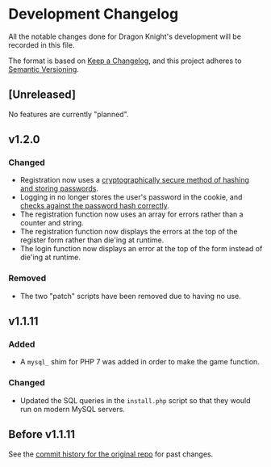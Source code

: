 # Development Changelog
All the notable changes done for Dragon Knight's development will be recorded in this file.

The format is based on [Keep a Changelog](https://keepachangelog.com/en/1.0.0/), and this project adheres to [Semantic Versioning](https://semver.org/spec/v2.0.0.html).

## [Unreleased]
No features are currently "planned".

## v1.2.0
### Changed
- Registration now uses a [cryptographically secure method of hashing and storing passwords](https://www.php.net/manual/en/function.password-hash).
- Logging in no longer stores the user's password in the cookie, and [checks against the password hash correctly](https://www.php.net/manual/en/function.password-verify.php).
- The registration function now uses an array for errors rather than a counter and string.
- The registration function now displays the errors at the top of the register form rather than die'ing at runtime.
- The login function now displays an error at the top of the form instead of die'ing at runtime.

### Removed
- The two "patch" scripts have been removed due to having no use.

## v1.1.11
### Added
- A `mysql_` shim for PHP 7 was added in order to make the game function.

### Changed
- Updated the SQL queries in the `install.php` script so that they would run on modern MySQL servers.

## Before v1.1.11
See the [commit history for the original repo](https://github.com/renderse7en/dragon-knight/commits/master) for past changes.